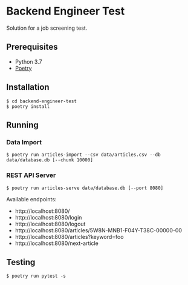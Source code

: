 # Backend Engineer Test

Solution for a job screening test.

## Prerequisites

* Python 3.7
* [Poetry](https://poetry.eustace.io/)

## Installation

```shell
$ cd backend-engineer-test
$ poetry install
```

## Running

### Data Import

```shell
$ poetry run articles-import --csv data/articles.csv --db data/database.db [--chunk 10000]
```

### REST API Server

```shell
$ poetry run articles-serve data/database.db [--port 8080]
```

Available endpoints:

* http://localhost:8080/
* http://localhost:8080/login
* http://localhost:8080/logout
* http://localhost:8080/articles/5W8N-MNB1-F04Y-T38C-00000-00
* http://localhost:8080/articles?keyword=foo
* http://localhost:8080/next-article

## Testing

```shell
$ poetry run pytest -s
```

